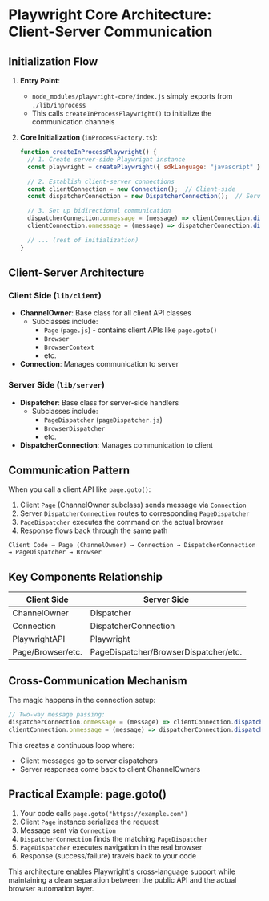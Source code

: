 
# Playwright Core Architecture: Client-Server Communication

## Initialization Flow

1. **Entry Point**:
   - `node_modules/playwright-core/index.js` simply exports from `./lib/inprocess`
   - This calls `createInProcessPlaywright()` to initialize the communication channels

2. **Core Initialization** (`inProcessFactory.ts`):
   ```javascript
   function createInProcessPlaywright() {
     // 1. Create server-side Playwright instance
     const playwright = createPlaywright({ sdkLanguage: "javascript" });

     // 2. Establish client-server connections
     const clientConnection = new Connection();  // Client-side
     const dispatcherConnection = new DispatcherConnection();  // Server-side

     // 3. Set up bidirectional communication
     dispatcherConnection.onmessage = (message) => clientConnection.dispatch(message);
     clientConnection.onmessage = (message) => dispatcherConnection.dispatch(message);

     // ... (rest of initialization)
   }
   ```

## Client-Server Architecture

### Client Side (`lib/client`)
- **ChannelOwner**: Base class for all client API classes
  - Subclasses include:
    - `Page` (`page.js`) - contains client APIs like `page.goto()`
    - `Browser`
    - `BrowserContext`
    - etc.
- **Connection**: Manages communication to server

### Server Side (`lib/server`)
- **Dispatcher**: Base class for server-side handlers
  - Subclasses include:
    - `PageDispatcher` (`pageDispatcher.js`)
    - `BrowserDispatcher`
    - etc.
- **DispatcherConnection**: Manages communication to client

## Communication Pattern

When you call a client API like `page.goto()`:

1. Client `Page` (ChannelOwner subclass) sends message via `Connection`
2. Server `DispatcherConnection` routes to corresponding `PageDispatcher`
3. `PageDispatcher` executes the command on the actual browser
4. Response flows back through the same path

```
Client Code → Page (ChannelOwner) → Connection → DispatcherConnection → PageDispatcher → Browser
```

## Key Components Relationship

| Client Side            | Server Side             |
|------------------------|-------------------------|
| ChannelOwner           | Dispatcher              |
| Connection             | DispatcherConnection    |
| PlaywrightAPI          | Playwright              |
| Page/Browser/etc.      | PageDispatcher/BrowserDispatcher/etc. |

## Cross-Communication Mechanism

The magic happens in the connection setup:

```javascript
// Two-way message passing:
dispatcherConnection.onmessage = (message) => clientConnection.dispatch(message);
clientConnection.onmessage = (message) => dispatcherConnection.dispatch(message);
```

This creates a continuous loop where:
- Client messages go to server dispatchers
- Server responses come back to client ChannelOwners

## Practical Example: page.goto()

1. Your code calls `page.goto("https://example.com")`
2. Client `Page` instance serializes the request
3. Message sent via `Connection`
4. `DispatcherConnection` finds the matching `PageDispatcher`
5. `PageDispatcher` executes navigation in the real browser
6. Response (success/failure) travels back to your code

This architecture enables Playwright's cross-language support while maintaining a clean separation between the public API and the actual browser automation layer.
